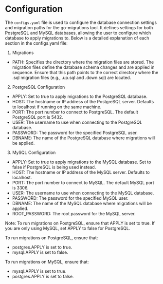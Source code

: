 # Configuration

The `configs.yaml` file is used to configure the database connection settings and migration paths for the go-migrations tool. It defines settings for both PostgreSQL and MySQL databases, allowing the user to configure which database to apply migrations to. Below is a detailed explanation of each section in the configs.yaml file:

1. Migrations

- PATH: Specifies the directory where the migration files are stored. The migration files define the database schema changes and are applied in sequence. Ensure that this path points to the correct directory where the .sql migration files (e.g., .up.sql and .down.sql) are located.

2. PostgreSQL Configuration

- APPLY: Set to true to apply migrations to the PostgreSQL database.
- HOST: The hostname or IP address of the PostgreSQL server. Defaults to localhost if running on the same machine.
- PORT: The port number to connect to PostgreSQL. The default PostgreSQL port is 5432.
- USER: The username to use when connecting to the PostgreSQL database.
- PASSWORD: The password for the specified PostgreSQL user.
- DBNAME: The name of the PostgreSQL database where migrations will be applied.

3. MySQL Configuration

- APPLY: Set to true to apply migrations to the MySQL database. Set to false if PostgreSQL is being used instead.
- HOST: The hostname or IP address of the MySQL server. Defaults to localhost.
- PORT: The port number to connect to MySQL. The default MySQL port is 3306.
- USER: The username to use when connecting to the MySQL database.
- PASSWORD: The password for the specified MySQL user.
- DBNAME: The name of the MySQL database where migrations will be applied.
- ROOT_PASSWORD: The root password for the MySQL server.

Note: To run migrations on PostgreSQL, ensure that APPLY is set to true. If you are only using MySQL, set APPLY to false for PostgreSQL.

To run migrations on PostgreSQL, ensure that:

  - postgres.APPLY is set to true.
  - mysql.APPLY is set to false.

To run migrations on MySQL, ensure that:

  - mysql.APPLY is set to true.
  - postgres.APPLY is set to false.
